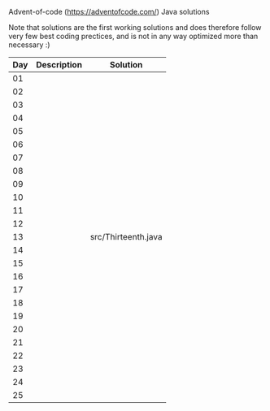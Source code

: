 Advent-of-code (https://adventofcode.com/) Java solutions

Note that solutions are the first working solutions and does therefore follow very few best coding prectices, and is not in any way optimized more than necessary :)

|Day|Description|Solution|
|---|---|---|
|01||
|02||
|03||
|04||
|05||
|06||
|07||
|08||
|09||
|10||
|11||
|12||
|13||src/Thirteenth.java |
|14||
|15||
|16||
|17||
|18||
|19||
|20||
|21||
|22||
|23||
|24||
|25||

